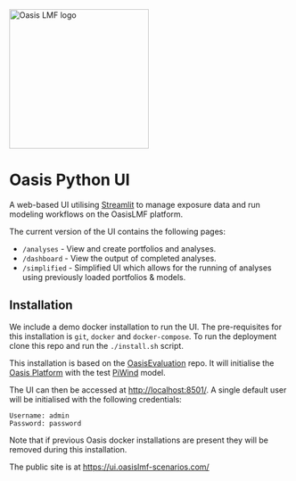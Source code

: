 <img src="https://oasislmf.org/packages/oasis_theme_package/themes/oasis_theme/assets/src/oasis-lmf-colour.png" alt="Oasis LMF logo" width="250"/>

# Oasis Python UI

A web-based UI utilising [Streamlit](https://github.com/streamlit/streamlit) to
manage exposure data and run modeling workflows on the OasisLMF platform.

The current version of the UI contains the following pages:

- `/analyses` - View and create portfolios and analyses.
- `/dashboard` - View the output of completed analyses.
- `/simplified` - Simplified UI which allows for the running of analyses using previously loaded portfolios & models.

## Installation

We include a demo docker installation to run the UI. The pre-requisites for
this installation is `git`, `docker` and `docker-compose`. To run the
deployment clone this repo and run the `./install.sh` script.

This installation is based on the
[OasisEvaluation](https://github.com/OasisLMF/OasisEvaluation) repo. It will
initialise the [Oasis Platform](https://github.com/OasisLMF/OasisPlatform) with
the test [PiWind](https://github.com/OasisLMF/OasisPiWind) model.

The UI can then be accessed at
[http://localhost:8501/](http://localhost:8501/). A single default user will be
initialised with the following credentials:

```
Username: admin
Password: password
```

Note that if previous Oasis docker installations are present they will be
removed during this installation.


The public site is at https://ui.oasislmf-scenarios.com/
